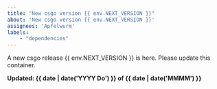 ```yaml
---
title: "New csgo version {{ env.NEXT_VERSION }}"
about: 'New csgo version {{ env.NEXT_VERSION }}'
assignees: 'Apfelwurm'
labels:
    - "dependencies"
---
```


A new csgo release {{ env.NEXT_VERSION }} is here. Please update this container.

**Updated: {{ date | date('YYYY Do') }} of {{ date | date('MMMM') }}**